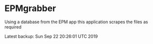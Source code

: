 # EPMgrabber
Using a database from the EPM app this application scrapes the files as required


Latest backup: Sun Sep 22 20:26:01 UTC 2019
